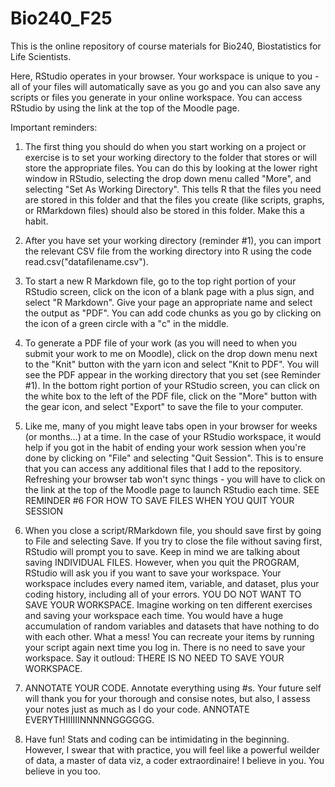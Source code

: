 # Bio240_F25

This is the online repository of course materials for Bio240, Biostatistics for Life Scientists.

Here, RStudio operates in your browser. Your workspace is unique to you - all of your files will automatically save as you go and you can also save any scripts or files you generate in your online workspace. You can access RStudio by using the link at the top of the Moodle page.

Important reminders:

1. The first thing you should do when you start working on a project or exercise is to set your working directory to the folder that stores or will store the appropriate files. You can do this by looking at the lower right window in RStudio, selecting the drop down menu called "More", and selecting "Set As Working Directory". This tells R that the files you need are stored in this folder and that the files you create (like scripts, graphs, or RMarkdown files) should also be stored in this folder. Make this a habit.

2. After you have set your working directory (reminder #1), you can import the relevant CSV file from the working directory into R using the code read.csv("datafilename.csv").

3. To start a new R Markdown file, go to the top right portion of your RStudio screen, click on the icon of a blank page with a plus sign, and select "R Markdown". Give your page an appropriate name and select the output as "PDF". You can add code chunks as you go by clicking on the icon of a green circle with a "c" in the middle.

4. To generate a PDF file of your work (as you will need to when you submit your work to me on Moodle), click on the drop down menu next to the "Knit" button with the yarn icon and select "Knit to PDF". You will see the PDF appear in the working directory that you set (see Reminder #1). In the bottom right portion of your RStudio screen, you can click on the white box to the left of the PDF file, click on the "More" button with the gear icon, and select "Export" to save the file to your computer.

5. Like me, many of you might leave tabs open in your browser for weeks (or months...) at a time. In the case of your RStudio workspace, it would help if you got in the habit of ending your work session when you're done by clicking on "File" and selecting "Quit Session". This is to ensure that you can access any additional files that I add to the repository. Refreshing your browser tab won't sync things - you will have to click on the link at the top of the Moodle page to launch RStudio each time. SEE REMINDER #6 FOR HOW TO SAVE FILES WHEN YOU QUIT YOUR SESSION

6. When you close a script/RMarkdown file, you should save first by going to File and selecting Save. If you try to close the file without saving first, RStudio will prompt you to save. Keep in mind we are talking about saving INDIVIDUAL FILES. However, when you quit the PROGRAM, RStudio will ask you if you want to save your workspace. Your workspace includes every named item, variable, and dataset, plus your coding history, including all of your errors. YOU DO NOT WANT TO SAVE YOUR WORKSPACE. Imagine working on ten different exercises and saving your workspace each time. You would have a huge accumulation of random variables and datasets that have nothing to do with each other. What a mess! You can recreate your items by running your script again next time you log in. There is no need to save your workspace. Say it outloud: THERE IS NO NEED TO SAVE YOUR WORKSPACE.

7. ANNOTATE YOUR CODE. Annotate everything using #s. Your future self will thank you for your thorough and consise notes, but also, I assess your notes just as much as I do your code. ANNOTATE EVERYTHIIIIIINNNNNGGGGGG.

8. Have fun! Stats and coding can be intimidating in the beginning. However, I swear that with practice, you will feel like a powerful weilder of data, a master of data viz, a coder extraordinaire! I believe in you. You believe in you too.
